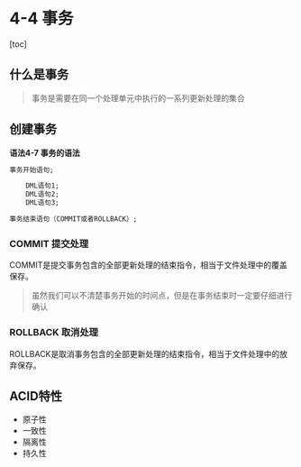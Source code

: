 # 4-4 事务

[toc]

## 什么是事务

> 事务是需要在同一个处理单元中执行的一系列更新处理的集合

## 创建事务

**语法4-7 事务的语法**

```sql
事务开始语句;

	DML语句1;
	DML语句2;
	DML语句3;

事务结束语句（COMMIT或者ROLLBACK）;
```

### COMMIT 提交处理

COMMIT是提交事务包含的全部更新处理的结束指令，相当于文件处理中的覆盖保存。

> 虽然我们可以不清楚事务开始的时间点，但是在事务结束时一定要仔细进行确认

### ROLLBACK 取消处理

ROLLBACK是取消事务包含的全部更新处理的结束指令，相当于文件处理中的放弃保存。

## ACID特性

- 原子性
- 一致性
- 隔离性
- 持久性

